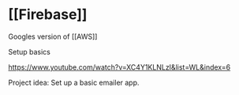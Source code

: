# [[Firebase]]

Googles version of [[AWS]]

Setup basics 

https://www.youtube.com/watch?v=XC4Y1KLNLzI&list=WL&index=6

Project idea: Set up a basic emailer app.